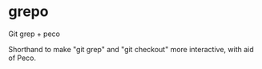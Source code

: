 # grepo
Git grep + peco

Shorthand to make "git grep" and "git checkout" more interactive, with aid of Peco.
